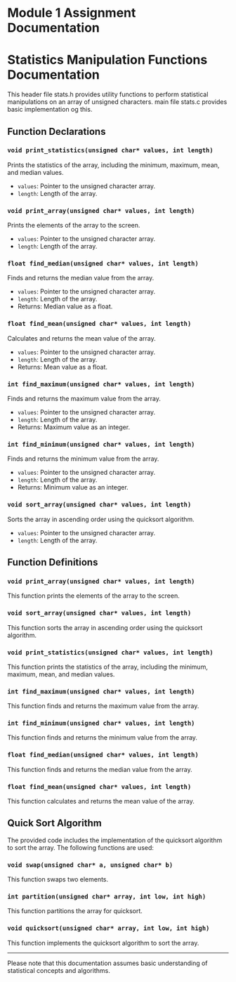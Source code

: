 # Module 1 Assignment Documentation

# Statistics Manipulation Functions Documentation

This header file stats.h provides utility functions to perform statistical manipulations on an array of unsigned characters.
main file stats.c provides basic implementation og this.

## Function Declarations

### `void print_statistics(unsigned char* values, int length)`

Prints the statistics of the array, including the minimum, maximum, mean, and median values.

- `values`: Pointer to the unsigned character array.
- `length`: Length of the array.

### `void print_array(unsigned char* values, int length)`

Prints the elements of the array to the screen.

- `values`: Pointer to the unsigned character array.
- `length`: Length of the array.

### `float find_median(unsigned char* values, int length)`

Finds and returns the median value from the array.

- `values`: Pointer to the unsigned character array.
- `length`: Length of the array.
- Returns: Median value as a float.

### `float find_mean(unsigned char* values, int length)`

Calculates and returns the mean value of the array.

- `values`: Pointer to the unsigned character array.
- `length`: Length of the array.
- Returns: Mean value as a float.

### `int find_maximum(unsigned char* values, int length)`

Finds and returns the maximum value from the array.

- `values`: Pointer to the unsigned character array.
- `length`: Length of the array.
- Returns: Maximum value as an integer.

### `int find_minimum(unsigned char* values, int length)`

Finds and returns the minimum value from the array.

- `values`: Pointer to the unsigned character array.
- `length`: Length of the array.
- Returns: Minimum value as an integer.

### `void sort_array(unsigned char* values, int length)`

Sorts the array in ascending order using the quicksort algorithm.

- `values`: Pointer to the unsigned character array.
- `length`: Length of the array.

## Function Definitions

### `void print_array(unsigned char* values, int length)`

This function prints the elements of the array to the screen.

### `void sort_array(unsigned char* values, int length)`

This function sorts the array in ascending order using the quicksort algorithm.

### `void print_statistics(unsigned char* values, int length)`

This function prints the statistics of the array, including the minimum, maximum, mean, and median values.

### `int find_maximum(unsigned char* values, int length)`

This function finds and returns the maximum value from the array.

### `int find_minimum(unsigned char* values, int length)`

This function finds and returns the minimum value from the array.

### `float find_median(unsigned char* values, int length)`

This function finds and returns the median value from the array.

### `float find_mean(unsigned char* values, int length)`

This function calculates and returns the mean value of the array.

## Quick Sort Algorithm

The provided code includes the implementation of the quicksort algorithm to sort the array. The following functions are used:

### `void swap(unsigned char* a, unsigned char* b)`

This function swaps two elements.

### `int partition(unsigned char* array, int low, int high)`

This function partitions the array for quicksort.

### `void quicksort(unsigned char* array, int low, int high)`

This function implements the quicksort algorithm to sort the array.

---

Please note that this documentation assumes basic understanding of statistical concepts and algorithms.

